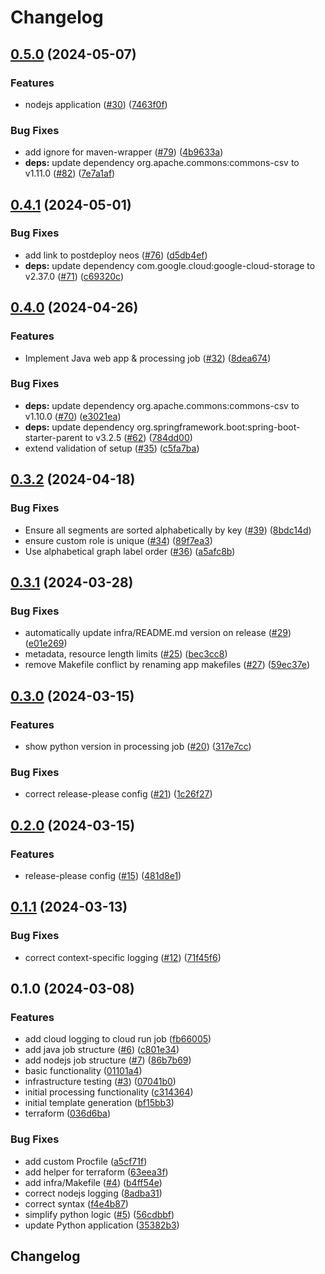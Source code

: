 # Changelog

## [0.5.0](https://github.com/GoogleCloudPlatform/terraform-cloud-client-api/compare/v0.4.1...v0.5.0) (2024-05-07)


### Features

* nodejs application ([#30](https://github.com/GoogleCloudPlatform/terraform-cloud-client-api/issues/30)) ([7463f0f](https://github.com/GoogleCloudPlatform/terraform-cloud-client-api/commit/7463f0f01607bc79489e82be1fcfe61ace703836))


### Bug Fixes

* add ignore for maven-wrapper ([#79](https://github.com/GoogleCloudPlatform/terraform-cloud-client-api/issues/79)) ([4b9633a](https://github.com/GoogleCloudPlatform/terraform-cloud-client-api/commit/4b9633af285cb40b0805db54671082c94c3e9fb1))
* **deps:** update dependency org.apache.commons:commons-csv to v1.11.0 ([#82](https://github.com/GoogleCloudPlatform/terraform-cloud-client-api/issues/82)) ([7e7a1af](https://github.com/GoogleCloudPlatform/terraform-cloud-client-api/commit/7e7a1af98100aee4949738ae9a5ad1cfdcea1461))

## [0.4.1](https://github.com/GoogleCloudPlatform/terraform-cloud-client-api/compare/v0.4.0...v0.4.1) (2024-05-01)


### Bug Fixes

* add link to postdeploy neos ([#76](https://github.com/GoogleCloudPlatform/terraform-cloud-client-api/issues/76)) ([d5db4ef](https://github.com/GoogleCloudPlatform/terraform-cloud-client-api/commit/d5db4ef18d1e834986c1c59a478eb41d487bcf36))
* **deps:** update dependency com.google.cloud:google-cloud-storage to v2.37.0 ([#71](https://github.com/GoogleCloudPlatform/terraform-cloud-client-api/issues/71)) ([c69320c](https://github.com/GoogleCloudPlatform/terraform-cloud-client-api/commit/c69320cfd738ff9f52b82acd9ec6262d66031251))

## [0.4.0](https://github.com/GoogleCloudPlatform/terraform-cloud-client-api/compare/v0.3.2...v0.4.0) (2024-04-26)


### Features

* Implement Java web app & processing job ([#32](https://github.com/GoogleCloudPlatform/terraform-cloud-client-api/issues/32)) ([8dea674](https://github.com/GoogleCloudPlatform/terraform-cloud-client-api/commit/8dea674f93472794dbdb39bc8cc53dbe460c7b3a))


### Bug Fixes

* **deps:** update dependency org.apache.commons:commons-csv to v1.10.0 ([#70](https://github.com/GoogleCloudPlatform/terraform-cloud-client-api/issues/70)) ([e3021ea](https://github.com/GoogleCloudPlatform/terraform-cloud-client-api/commit/e3021ea5e4bdcbf607500e38ee3946a111fd6cc4))
* **deps:** update dependency org.springframework.boot:spring-boot-starter-parent to v3.2.5 ([#62](https://github.com/GoogleCloudPlatform/terraform-cloud-client-api/issues/62)) ([784dd00](https://github.com/GoogleCloudPlatform/terraform-cloud-client-api/commit/784dd00027dca50911be0d48032dfef3e0642cd9))
* extend validation of setup ([#35](https://github.com/GoogleCloudPlatform/terraform-cloud-client-api/issues/35)) ([c5fa7ba](https://github.com/GoogleCloudPlatform/terraform-cloud-client-api/commit/c5fa7ba95738018be4fb943ddc93185202b945f6))

## [0.3.2](https://github.com/GoogleCloudPlatform/terraform-cloud-client-api/compare/v0.3.1...v0.3.2) (2024-04-18)


### Bug Fixes

* Ensure all segments are sorted alphabetically by key ([#39](https://github.com/GoogleCloudPlatform/terraform-cloud-client-api/issues/39)) ([8bdc14d](https://github.com/GoogleCloudPlatform/terraform-cloud-client-api/commit/8bdc14daa59c0bec8119d7036760819096aa4484))
* ensure custom role is unique ([#34](https://github.com/GoogleCloudPlatform/terraform-cloud-client-api/issues/34)) ([89f7ea3](https://github.com/GoogleCloudPlatform/terraform-cloud-client-api/commit/89f7ea37d8421ba4d32f597a5e77230f5851d095))
* Use alphabetical graph label order ([#36](https://github.com/GoogleCloudPlatform/terraform-cloud-client-api/issues/36)) ([a5afc8b](https://github.com/GoogleCloudPlatform/terraform-cloud-client-api/commit/a5afc8bb60d63fc12c7402e53763d935fd168829))

## [0.3.1](https://github.com/GoogleCloudPlatform/terraform-cloud-client-api/compare/v0.3.0...v0.3.1) (2024-03-28)


### Bug Fixes

* automatically update infra/README.md version on release ([#29](https://github.com/GoogleCloudPlatform/terraform-cloud-client-api/issues/29)) ([e01e269](https://github.com/GoogleCloudPlatform/terraform-cloud-client-api/commit/e01e269cc01696d63c50eb884f6e2506b60809ad))
* metadata, resource length limits ([#25](https://github.com/GoogleCloudPlatform/terraform-cloud-client-api/issues/25)) ([bec3cc8](https://github.com/GoogleCloudPlatform/terraform-cloud-client-api/commit/bec3cc8760aa611ade4f856585d43ac58a9a8a84))
* remove Makefile conflict by renaming app makefiles ([#27](https://github.com/GoogleCloudPlatform/terraform-cloud-client-api/issues/27)) ([59ec37e](https://github.com/GoogleCloudPlatform/terraform-cloud-client-api/commit/59ec37e7b541987e7bf65cff795ba3a67b762c2d))

## [0.3.0](https://github.com/GoogleCloudPlatform/terraform-cloud-client-api/compare/v0.2.0...v0.3.0) (2024-03-15)


### Features

* show python version in processing job ([#20](https://github.com/GoogleCloudPlatform/terraform-cloud-client-api/issues/20)) ([317e7cc](https://github.com/GoogleCloudPlatform/terraform-cloud-client-api/commit/317e7cca48b58d2bab9d557b34f27416be4d5bde))


### Bug Fixes

* correct release-please config ([#21](https://github.com/GoogleCloudPlatform/terraform-cloud-client-api/issues/21)) ([1c26f27](https://github.com/GoogleCloudPlatform/terraform-cloud-client-api/commit/1c26f275b0981692fe793a939bdd3bac9a1fc5a3))

## [0.2.0](https://github.com/GoogleCloudPlatform/terraform-cloud-client-api/compare/v0.1.1...v0.2.0) (2024-03-15)


### Features

* release-please config ([#15](https://github.com/GoogleCloudPlatform/terraform-cloud-client-api/issues/15)) ([481d8e1](https://github.com/GoogleCloudPlatform/terraform-cloud-client-api/commit/481d8e19cb4f9cce24ed5047a3698cabd671927d))

## [0.1.1](https://github.com/GoogleCloudPlatform/terraform-cloud-client-api/compare/v0.1.0...v0.1.1) (2024-03-13)


### Bug Fixes

* correct context-specific logging ([#12](https://github.com/GoogleCloudPlatform/terraform-cloud-client-api/issues/12)) ([71f45f6](https://github.com/GoogleCloudPlatform/terraform-cloud-client-api/commit/71f45f61791393de378826550745f1671b408458))

## 0.1.0 (2024-03-08)


### Features

* add cloud logging to cloud run job ([fb66005](https://github.com/GoogleCloudPlatform/terraform-cloud-client-api/commit/fb66005d6edbd34324aa2346ca4e136e826237aa))
* add java job structure ([#6](https://github.com/GoogleCloudPlatform/terraform-cloud-client-api/issues/6)) ([c801e34](https://github.com/GoogleCloudPlatform/terraform-cloud-client-api/commit/c801e34364adcee41098cfbd2dcfad3f9b5f938a))
* add nodejs job structure ([#7](https://github.com/GoogleCloudPlatform/terraform-cloud-client-api/issues/7)) ([86b7b69](https://github.com/GoogleCloudPlatform/terraform-cloud-client-api/commit/86b7b69171c9c78ff10439cf1b46f8318ec6076c))
* basic functionality ([01101a4](https://github.com/GoogleCloudPlatform/terraform-cloud-client-api/commit/01101a4e9bd129683d376464f296122ea2f24ad0))
* infrastructure testing ([#3](https://github.com/GoogleCloudPlatform/terraform-cloud-client-api/issues/3)) ([07041b0](https://github.com/GoogleCloudPlatform/terraform-cloud-client-api/commit/07041b07fb958492341d1199e0801dcd1f2c013b))
* initial processing functionality ([c314364](https://github.com/GoogleCloudPlatform/terraform-cloud-client-api/commit/c314364258e0bf517766b188ec571c5f636ea7f3))
* initial template generation ([bf15bb3](https://github.com/GoogleCloudPlatform/terraform-cloud-client-api/commit/bf15bb34101c46c4c25372bc9b4acc85e3f9f8b3))
* terraform ([036d6ba](https://github.com/GoogleCloudPlatform/terraform-cloud-client-api/commit/036d6bab25eae96dff8476c5aa3698181fcac3ed))


### Bug Fixes

* add custom Procfile ([a5cf71f](https://github.com/GoogleCloudPlatform/terraform-cloud-client-api/commit/a5cf71f456c82ae4d171561969f02113f7b740a3))
* add helper for terraform ([63eea3f](https://github.com/GoogleCloudPlatform/terraform-cloud-client-api/commit/63eea3fd36247275e23b4a324c41d960250a87c9))
* add infra/Makefile ([#4](https://github.com/GoogleCloudPlatform/terraform-cloud-client-api/issues/4)) ([b4ff54e](https://github.com/GoogleCloudPlatform/terraform-cloud-client-api/commit/b4ff54ed71535066984f92edbbd5c40bee66e270))
* correct nodejs logging ([8adba31](https://github.com/GoogleCloudPlatform/terraform-cloud-client-api/commit/8adba3151ddab75513618f2f8efd03a551cb75f3))
* correct syntax ([f4e4b87](https://github.com/GoogleCloudPlatform/terraform-cloud-client-api/commit/f4e4b8739723631be1c02028f59dd0fc2d361b45))
* simplify python logic ([#5](https://github.com/GoogleCloudPlatform/terraform-cloud-client-api/issues/5)) ([56cdbbf](https://github.com/GoogleCloudPlatform/terraform-cloud-client-api/commit/56cdbbfe8f28519c3baf705ee900e0eca4740c2e))
* update Python application ([35382b3](https://github.com/GoogleCloudPlatform/terraform-cloud-client-api/commit/35382b3a33e89d7e6e3c32974a7724e0aa40aa39))

## Changelog
